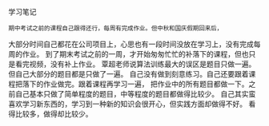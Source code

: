学习笔记

    期中考试之前的课程自己跟得还行，每周有完成作业。但中秋和国庆假期回来后，
大部分时间自己都花在公司项目上，心思也有一段时间没放在学习上，没有完成每周的作业。
到了期末考试之前的一周，才开始匆匆忙忙的补落下的课程，但也只是看完视频，没有补上作业。
	覃超老师说算法训练最大的误区是题目只做一遍。但自己大部分的题目都是只做了一遍。
自己没有做到刻意练习。自己还要跟着课程把落下的作业做完。跟着课程再学习一遍，
把作业中的所有题目都做一下。之前自己基本只做了简单程度的题目，中等程度的题目都做得比较少。
	自己其实蛮喜欢学习新东西的，学习到一种新的知识会很开心，但实践方面却做得不好。
看得比较多，做得却比较少。